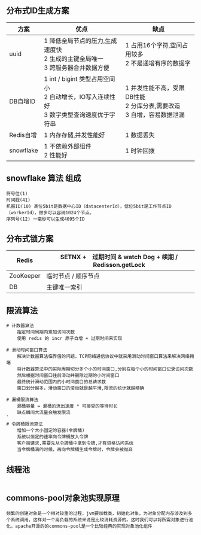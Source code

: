 ## 分布式ID生成方案

| 方案      | 优点                                                         | 缺点                                                         |
| --------- | ------------------------------------------------------------ | ------------------------------------------------------------ |
| uuid      | 1  降低全局节点的压力,生成速度快<br/>2  生成的主键全局唯一<br/>3 跨服务器合并数据方便 | 1 占用16个字符,空间占用较多<br/>2 不是递增有序的数据字       |
| DB自增ID  | 1 int / bigint 类型占用空间小<br/>2 自动增长，IO写入连续性好<br/>3 数字类型查询速度优于字符串 | 1 并发性能不高，受限DB性能<br/>2 分库分表,需要改造<br/>3 自增，容易数据泄漏 |
| Redis自增 | 1 内存存储,并发性能好                                        | 1 数据丢失                                                   |
| snowflake | 1 不依赖外部组件<br/>2 性能好                                | 1 时钟回拨                                                   |

## snowflake 算法 组成

```
符号位(1)
时间戳(41)
机器ID(10) 高位5bit是数据中心ID（datacenterId），低位5bit是工作节点ID（workerId），做多可以容纳1024个节点。
序列号(12) 一毫秒可以生成4095个ID
```

## 分布式锁方案

| Redis     | SETNX +　过期时间  &  watch Dog + 续期  / Redisson.getLock |
| --------- | ---------------------------------------------------------- |
| ZooKeeper | 临时节点  / 顺序节点                                       |
| DB        | 主键唯一索引                                               |

## 限流算法

```
# 计数器算法 
	指定时间周期内累加访问次数
	使用 redis 的 incr 原子自增 + 过期时间来实现 
	
# 滑动时间窗口算法 
	解决计数器算法临界值的问题，TCP网络通信协议中就采用滑动时间窗口算法来解决网络拥堵
	将计数器算法中的实际周期切分多个小的时间窗口,分别在每个小的时间窗口记录访问次数
	然后根据时间窗口往前滑动并删除过期的小时间窗口
	最终统计滑动范围内的小时间窗口的总请求数
	窗口划分越多，滑动窗口的滚动就是越平滑,限流的统计就越精确

# 漏桶限流算法
	漏桶容量 = 漏桶的流出速度 * 可接受的等待时长
	缺点瞬间大流量会触发限流
`
# 令牌桶限流算法
	增加一个大小固定的容器(令牌桶)
	系统以恒定的速率向令牌桶放入令牌
	客户端请求,需要先从令牌桶中拿到令牌,才有资格访问系统
	当令牌桶满的时候，再向令牌桶生成令牌时，令牌会被抛弃
```

## 线程池

```
```

## commons-pool对象池实现原理

```
频繁的创建对象是一个相对较重的过程，jvm要加载类，初始化对象，为对象分配内存涉及到多个系统调用，这样对一个高负载的系统来说是比较消耗资源的。这时我们可以将所需对象进行池化，apache开源的的commons-pool是一个比较经典的实现对象池化组件


```

